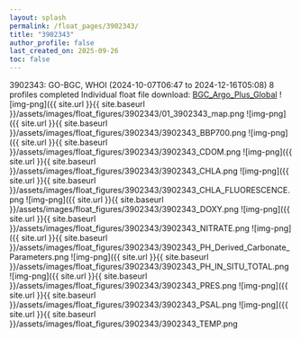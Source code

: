```yaml
---
layout: splash
permalink: /float_pages/3902343/
title: "3902343"
author_profile: false
last_created_on: 2025-09-26
toc: false
---
```

 
3902343: GO-BGC, WHOI (2024-10-07T06:47 to 2024-12-16T05:08)
8 profiles completed
Individual float file download: [BGC_Argo_Plus_Global](https://ftp.soest.hawaii.edu/bgc_argo_plus/Individual_Floats/outliers_removed/3902343_Sprof_processed.nc)
![img-png]({{ site.url }}{{ site.baseurl }}/assets/images/float_figures/3902343/01_3902343_map.png
![img-png]({{ site.url }}{{ site.baseurl }}/assets/images/float_figures/3902343/3902343_BBP700.png
![img-png]({{ site.url }}{{ site.baseurl }}/assets/images/float_figures/3902343/3902343_CDOM.png
![img-png]({{ site.url }}{{ site.baseurl }}/assets/images/float_figures/3902343/3902343_CHLA.png
![img-png]({{ site.url }}{{ site.baseurl }}/assets/images/float_figures/3902343/3902343_CHLA_FLUORESCENCE.png
![img-png]({{ site.url }}{{ site.baseurl }}/assets/images/float_figures/3902343/3902343_DOXY.png
![img-png]({{ site.url }}{{ site.baseurl }}/assets/images/float_figures/3902343/3902343_NITRATE.png
![img-png]({{ site.url }}{{ site.baseurl }}/assets/images/float_figures/3902343/3902343_PH_Derived_Carbonate_Parameters.png
![img-png]({{ site.url }}{{ site.baseurl }}/assets/images/float_figures/3902343/3902343_PH_IN_SITU_TOTAL.png
![img-png]({{ site.url }}{{ site.baseurl }}/assets/images/float_figures/3902343/3902343_PRES.png
![img-png]({{ site.url }}{{ site.baseurl }}/assets/images/float_figures/3902343/3902343_PSAL.png
![img-png]({{ site.url }}{{ site.baseurl }}/assets/images/float_figures/3902343/3902343_TEMP.png
